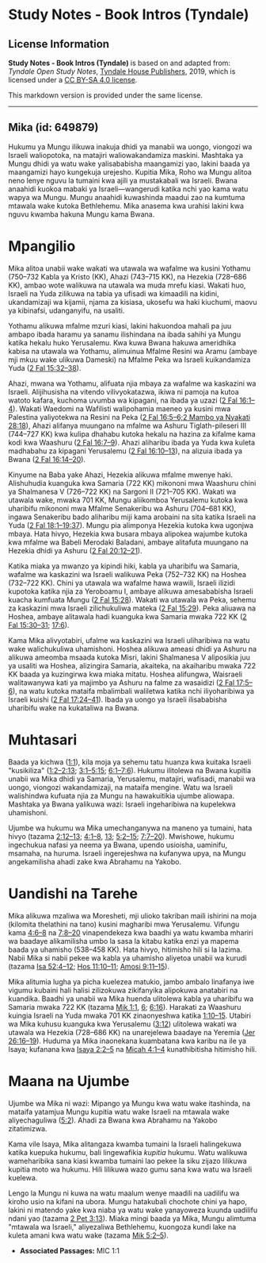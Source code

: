 # Study Notes - Book Intros (Tyndale)

## License Information

**Study Notes - Book Intros (Tyndale)** is based on and adapted from: _Tyndale Open Study Notes_, [Tyndale House Publishers](https://tyndaleopenresources.com/), 2019, which is licensed under a [CC BY-SA 4.0 license](https://creativecommons.org/licenses/by-sa/4.0/legalcode.en).

This markdown version is provided under the same license.



--------------------------------

## Mika (id: 649879)

Hukumu ya Mungu ilikuwa inakuja dhidi ya manabii wa uongo, viongozi wa Israeli waliopotoka, na matajiri waliowakandamiza maskini. Mashtaka ya Mungu dhidi ya watu wake yalisababisha maangamizi yao, lakini baada ya maangamizi hayo kungekuja urejesho. Kupitia Mika, Roho wa Mungu alitoa neno lenye nguvu la tumaini kwa ajili ya mustakabali wa Israeli. Bwana anaahidi kuokoa mabaki ya Israeli—wangerudi katika nchi yao kama watu wapya wa Mungu. Mungu anaahidi kuwashinda maadui zao na kumtuma mtawala wake kutoka Bethlehemu. Mika anasema kwa urahisi lakini kwa nguvu kwamba hakuna Mungu kama Bwana.

Mpangilio
=========

Mika alitoa unabii wake wakati wa utawala wa wafalme wa kusini Yothamu (750–732 Kabla ya Kristo (KK), Ahazi (743–715 KK), na Hezekia (728–686 KK), ambao wote walikuwa na utawala wa muda mrefu kiasi. Wakati huo, Israeli na Yuda zilikuwa na tabia ya ufisadi wa kimaadili na kidini, ukandamizaji wa kijamii, njama za kisiasa, ukosefu wa haki kiuchumi, maovu ya kibinafsi, udanganyifu, na usaliti.

Yothamu alikuwa mfalme mzuri kiasi, lakini hakuondoa mahali pa juu ambapo ibada haramu ya sanamu ilishindana na ibada sahihi ya Mungu katika hekalu huko Yerusalemu. Kwa kuwa Bwana hakuwa ameridhika kabisa na utawala wa Yothamu, alimuinua Mfalme Resini wa Aramu (ambaye mji mkuu wake ulikuwa Dameski) na Mfalme Peka wa Israeli kuikandamiza Yuda ([2 Fal 15:32–38](https://ref.ly/2Kgs15:32-2Kgs15:38)).

Ahazi, mwana wa Yothamu, alifuata njia mbaya za wafalme wa kaskazini wa Israeli. Alijihusisha na vitendo vilivyokatazwa, ikiwa ni pamoja na kutoa watoto kafara, kuchoma uvumba wa kipagani, na ibada ya uzazi ([2 Fal 16:1–4](https://ref.ly/2Kgs16:1-2Kgs16:4)). Wakati Waedomi na Wafilisti walipohamia maeneo ya kusini mwa Palestina yaliyotekwa na Resini na Peka ([2 Fal 16:5–6;](https://ref.ly/2Kgs16:5-2Kgs16:6)[2 Mambo ya Nyakati 28:18](https://ref.ly/2Chr28:18)), Ahazi alifanya muungano na mfalme wa Ashuru Tiglath\-pileseri III (744–727 KK) kwa kulipa dhahabu kutoka hekalu na hazina za kifalme kama kodi kwa Waashuru ([2 Fal 16:7–9](https://ref.ly/2Kgs16:7-2Kgs16:9)). Ahazi aliharibu ibada ya Yuda kwa kuleta madhabahu za kipagani Yerusalemu ([2 Fal 16:10–13](https://ref.ly/2Kgs16:10-2Kgs16:13)), na alizuia ibada ya Bwana ([2 Fal 16:14–20](https://ref.ly/2Kgs16:14-2Kgs16:20)).

Kinyume na Baba yake Ahazi, Hezekia alikuwa mfalme mwenye haki. Alishuhudia kuanguka kwa Samaria (722 KK) mikononi mwa Waashuru chini ya Shalmanesa V (726–722 KK) na Sargoni II (721–705 KK). Wakati wa utawala wake, mwaka 701 KK, Mungu aliikomboa Yerusalemu kutoka kwa uharibifu mikononi mwa Mfalme Senakeribu wa Ashuru (704–681 KK), ingawa Senakeribu bado aliharibu miji kama arobaini na sita katika Israeli na Yuda ([2 Fal 18:1–19:37](https://ref.ly/2Kgs18:1-2Kgs19:37)). Mungu pia alimponya Hezekia kutoka kwa ugonjwa mbaya. Hata hivyo, Hezekia kwa busara mbaya alipokea wajumbe kutoka kwa mfalme wa Babeli Merodaki Baladani, ambaye alitafuta muungano na Hezekia dhidi ya Ashuru ([2 Fal 20:12–21](https://ref.ly/2Kgs20:12-2Kgs20:21)).

Katika miaka ya mwanzo ya kipindi hiki, kabla ya uharibifu wa Samaria, wafalme wa kaskazini wa Israeli walikuwa Peka (752–732 KK) na Hoshea (732–722 KK). Chini ya utawala wa wafalme hawa wawili, Israeli ilizidi kupotoka katika njia za Yeroboamu I, ambaye alikuwa amesababisha Israeli kuacha kumfuata Mungu ([2 Fal 15:28](https://ref.ly/2Kgs15:28)). Wakati wa utawala wa Peka, sehemu za kaskazini mwa Israeli zilichukuliwa mateka ([2 Fal 15:29](https://ref.ly/2Kgs15:29)). Peka aliuawa na Hoshea, ambaye alitawala hadi kuanguka kwa Samaria mwaka 722 KK ([2 Fal 15:30–31](https://ref.ly/2Kgs15:30-2Kgs15:31); [17:6](https://ref.ly/2Kgs17:6)).

Kama Mika alivyotabiri, ufalme wa kaskazini wa Israeli uliharibiwa na watu wake walichukuliwa uhamishoni. Hoshea alikuwa ameasi dhidi ya Ashuru na alikuwa ameomba msaada kutoka Misri, lakini Shalmanesa V aliposikia juu ya usaliti wa Hoshea, alizingira Samaria, akaiteka, na akaiharibu mwaka 722 KK baada ya kuzingirwa kwa miaka mitatu. Hoshea alifungwa, Waisraeli walitawanywa kati ya majimbo ya Ashuru na falme za wasaidizi ([2 Fal 17:5–6](https://ref.ly/2Kgs17:5-2Kgs17:6)), na watu kutoka mataifa mbalimbali waliletwa katika nchi iliyoharibiwa ya Israeli kuishi ([2 Fal 17:24–41](https://ref.ly/2Kgs17:24-2Kgs17:41)). Ibada ya uongo ya Israeli ilisababisha uharibifu wake na kukataliwa na Bwana.

Muhtasari
=========

Baada ya kichwa ([1:1](https://ref.ly/Mic1:1)), kila moja ya sehemu tatu huanza kwa kuitaka Israeli "kusikiliza" ([1:2–2:13](https://ref.ly/Mic1:2-Mic2:13); [3:1–5:15](https://ref.ly/Mic3:1-Mic5:15); [6:1–7:6](https://ref.ly/Mic6:1-Mic7:6)). Hukumu ilitolewa na Bwana kupitia unabii wa Mika dhidi ya Samaria, Yerusalemu, matajiri, wafisadi, manabii wa uongo, viongozi wakandamizaji, na mataifa mengine. Watu wa Israeli walishindwa kufuata njia za Mungu na hawakuitikia ujumbe aliowapa. Mashtaka ya Bwana yalikuwa wazi: Israeli ingeharibiwa na kupelekwa uhamishoni.

Ujumbe wa hukumu wa Mika umechanganywa na maneno ya tumaini, hata hivyo (tazama [2:12–13](https://ref.ly/Mic2:12-Mic2:13); [4:1–8](https://ref.ly/Mic4:1-Mic4:8), [13](https://ref.ly/Mic4:13); [5:2–15](https://ref.ly/Mic5:2-Mic5:15); [7:7–20](https://ref.ly/Mic7:7-Mic7:20)). Mwishowe, hukumu ingechukua nafasi ya neema ya Bwana, upendo usioisha, uaminifu, msamaha, na huruma. Israeli ingerejeshwa na kufanywa upya, na Mungu angekamilisha ahadi zake kwa Abrahamu na Yakobo.

Uandishi na Tarehe
==================

Mika alikuwa mzaliwa wa Moresheti, mji ulioko takriban maili ishirini na moja (kilomita thelathini na tano) kusini magharibi mwa Yerusalemu. Vifungu kama [4:6–8](https://ref.ly/Mic4:6-Mic4:8) na [7:8–20](https://ref.ly/Mic7:8-Mic7:20) vinapendekeza kwa baadhi ya watu kwamba mhariri wa baadaye alikamilisha umbo la sasa la kitabu katika enzi ya mapema baada ya uhamisho (538–458 KK). Hata hivyo, hitimisho hili si la lazima. Nabii Mika si nabii pekee wa kabla ya uhamisho aliyetoa unabii wa kurudi (tazama [Isa 52:4–12](https://ref.ly/Isa52:4-Isa52:12); [Hos 11:10–11](https://ref.ly/Hos11:10-Hos11:11); [Amosi 9:11–15](https://ref.ly/Amos9:11-Amos9:15)).

Mika alitumia lugha ya picha kuelezea matukio, jambo ambalo linafanya iwe vigumu kubaini hali halisi zilizokuwa zikifanyika alipokuwa anatabiri na kuandika. Baadhi ya unabii wa Mika huenda ulitolewa kabla ya uharibifu wa Samaria mwaka 722 KK (tazama [Mik 1:1](https://ref.ly/Mic1:1), [6](https://ref.ly/Mic1:6); [6:16](https://ref.ly/Mic6:16)). Harakati za Waashuru kuingia Israeli na Yuda mwaka 701 KK zinaonyeshwa katika [1:10–15](https://ref.ly/Mic1:10-Mic1:15). Utabiri wa Mika kuhusu kuanguka kwa Yerusalemu ([3:12](https://ref.ly/Mic3:12)) ulitolewa wakati wa utawala wa Hezekia (728–686 KK) na unarejelewa baadaye na Yeremia ([Jer 26:16–19](https://ref.ly/Jer26:16-Jer26:19)). Huduma ya Mika inaonekana kuambatana kwa karibu na ile ya Isaya; kufanana kwa [Isaya 2:2–5](https://ref.ly/Isa2:2-Isa2:5) na [Micah 4:1–4](https://ref.ly/Mic4:1-Mic4:4) kunathibitisha hitimisho hili.

Maana na Ujumbe
===============

Ujumbe wa Mika ni wazi: Mipango ya Mungu kwa watu wake itashinda, na mataifa yatamjua Mungu kupitia watu wake Israeli na mtawala wake aliyechaguliwa ([5:2](https://ref.ly/Mic5:2)). Ahadi za Bwana kwa Abrahamu na Yakobo zitatimizwa.

Kama vile Isaya, Mika alitangaza kwamba tumaini la Israeli halingekuwa katika kuepuka hukumu, bali lingewafikia *kupitia* hukumu. Watu walikuwa wameharibika sana kiasi kwamba tumaini lao pekee la siku zijazo lilikuwa kupitia moto wa hukumu. Hili lilikuwa wazo gumu sana kwa watu wa Israeli kuelewa.

Lengo la Mungu ni kuwa na watu maalum wenye maadili na uadilifu wa kiroho usio na kifani na ubora. Mungu hatakubali chochote chini ya hapo, lakini ni matendo yake kwa niaba ya watu wake yanayoweza kuunda uadilifu ndani yao (tazama [2 Pet 3:13](https://ref.ly/2Pet3:13)). Miaka mingi baada ya Mika, Mungu alimtuma "mtawala wa Israeli," aliyezaliwa Bethlehemu, kuongoza kundi lake na kuleta amani kwa watu wake (tazama [Mik 5:2–5](https://ref.ly/Mic5:2-Mic5:5)).

* **Associated Passages:** MIC 1:1

